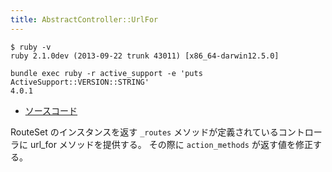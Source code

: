 ```yaml
---
title: AbstractController::UrlFor
---
```


```
$ ruby -v
ruby 2.1.0dev (2013-09-22 trunk 43011) [x86_64-darwin12.5.0]
```

```
bundle exec ruby -r active_support -e 'puts ActiveSupport::VERSION::STRING'
4.0.1
```

* [ソースコード](https://github.com/rails/rails/blob/4-0-stable/actionpack/lib/abstract_controller/url_for.rb)


RouteSet のインスタンスを返す `_routes` メソッドが定義されているコントローラに url_for メソッドを提供する。
その際に `action_methods` が返す値を修正する。
